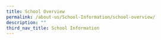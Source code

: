 ```yaml
---
title: School Overview
permalink: /about-us/School-Information/school-overview/
description: ""
third_nav_title: School Information
---
```

